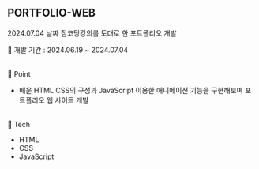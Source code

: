## PORTFOLIO-WEB

2024.07.04 날짜 짐코딩강의를 토대로 한 포트폴리오 개발
<br/>

📅 개발 기간 : 2024.06.19 ~ 2024.07.04

<br/>
📌 Point

- 배운 HTML CSS의 구성과 JavaScript 이용한 애니메이션 기능을 구현해보며 포트폴리오 웹 사이트 개발

<br/>
🔨 Tech

- HTML
- CSS
- JavaScript
